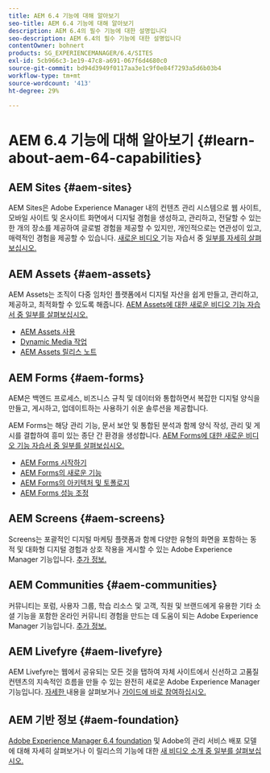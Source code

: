 ```yaml
---
title: AEM 6.4 기능에 대해 알아보기
seo-title: AEM 6.4 기능에 대해 알아보기
description: AEM 6.4의 필수 기능에 대한 설명입니다
seo-description: AEM 6.4의 필수 기능에 대한 설명입니다
contentOwner: bohnert
products: SG_EXPERIENCEMANAGER/6.4/SITES
exl-id: 5cb966c3-1e19-47c8-a691-067f6d4680c0
source-git-commit: bd94d3949f0117aa3e1c9f0e84f7293a5d6b03b4
workflow-type: tm+mt
source-wordcount: '413'
ht-degree: 29%

---
```


# AEM 6.4 기능에 대해 알아보기 {#learn-about-aem-64-capabilities}

## AEM Sites {#aem-sites}

AEM Sites은 Adobe Experience Manager 내의 컨텐츠 관리 시스템으로 웹 사이트, 모바일 사이트 및 온사이트 화면에서 디지털 경험을 생성하고, 관리하고, 전달할 수 있는 한 개의 장소를 제공하여 글로벌 경험을 제공할 수 있지만, 개인적으로는 연관성이 있고, 매력적인 경험을 제공할 수 있습니다. [새로운 비디오 ](http://www.adobe.com/marketing-cloud/enterprise-content-management/web-cms.html) 기능 자습서 중  [일부를 자세히 살펴보십시오.](https://helpx.adobe.com/experience-manager/kt/sites/index/aem-6-4-sites.html)

## AEM Assets {#aem-assets}

AEM Assets는 조직이 다중 임차인 플랫폼에서 디지털 자산을 쉽게 만들고, 관리하고, 제공하고, 최적화할 수 있도록 해줍니다. [AEM Assets에 대한 새로운 비디오 기능 자습서 중 일부를 살펴보십시오.](https://helpx.adobe.com/experience-manager/kt/assets/index/aem-6-4-assets.html)

* [AEM Assets 사용](/help/assets/managing-assets-touch-ui.md)
* [Dynamic Media 작업](/help/assets/dynamic-media.md)
* [AEM Assets 릴리스 노트](/help/release-notes/assets.md)

## AEM Forms {#aem-forms}

AEM은 백엔드 프로세스, 비즈니스 규칙 및 데이터와 통합하면서 복잡한 디지털 양식을 만들고, 게시하고, 업데이트하는 사용하기 쉬운 솔루션을 제공합니다.

AEM Forms는 해당 관리 기능, 문서 보안 및 통합된 분석과 함께 양식 작성, 관리 및 게시를 결합하여 흥미 있는 종단 간 환경을 생성합니다. [AEM Forms에 대한 새로운 비디오 기능 자습서 중 일부를 살펴보십시오.](https://helpx.adobe.com/experience-manager/kt/forms/index/aem-6-4-forms.html)

* [AEM Forms 시작하기](/help/forms/using/introduction-aem-forms.md)
* [AEM Forms의 새로운 기능](/help/forms/using/whats-new.md)
* [AEM Forms의 아키텍처 및 토폴로지](/help/forms/using/aem-forms-architecture-deployment.md)
* [AEM Forms 성능 조정](/help/forms/using/performance-tuning-aem-forms.md)

## AEM Screens {#aem-screens}

Screens는 포괄적인 디지털 마케팅 플랫폼과 함께 다양한 유형의 화면을 포함하는 동적 및 대화형 디지털 경험과 상호 작용을 게시할 수 있는 Adobe Experience Manager 기능입니다.  [추가 정보.](https://docs.adobe.com/content/help/ko-KR/experience-manager-screens/user-guide/aem-screens-introduction.html)

## AEM Communities {#aem-communities}

커뮤니티는 포럼, 사용자 그룹, 학습 리소스 및 고객, 직원 및 브랜드에게 유용한 기타 소셜 기능을 포함한 온라인 커뮤니티 경험을 만드는 데 도움이 되는 Adobe Experience Manager 기능입니다. [추가 정보.](http://www.adobe.com/marketing-cloud/enterprise-content-management/social-community-cms.html)

## AEM Livefyre {#aem-livefyre}

AEM Livefyre는 웹에서 공유되는 모든 것을 탭하여 자체 사이트에서 신선하고 고품질 컨텐츠의 지속적인 흐름을 만들 수 있는 완전히 새로운 Adobe Experience Manager 기능입니다. [자세한 ](http://www.adobe.com/marketing-cloud/enterprise-content-management/ugc-content-platform.html) 내용을 살펴보거나  [가이드에 바로 참여하십시오.](https://answers.livefyre.com/product/livefyre-for-adobe-experience-manager-aem/)

## AEM 기반 정보 {#aem-foundation}

[Adobe Experience Manager 6.4 foundation](/help/sites-deploying/home.md) 및 Adobe의 관리 서비스 배포 모델에 대해 자세히 살펴보거나 이 릴리스의 기능에 대한 [새 비디오 소개 중 일부를 살펴보십시오.](https://helpx.adobe.com/experience-manager/kt/sites/index/aem-6-4-sites.html)
